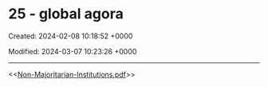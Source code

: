 # 25 - global agora

Created: 2024-02-08 10:18:52 +0000

Modified: 2024-03-07 10:23:26 +0000

---

<<[Non-Majoritarian-Institutions.pdf](../../media/Non-Majoritarian-Institutions.pdf)>>



